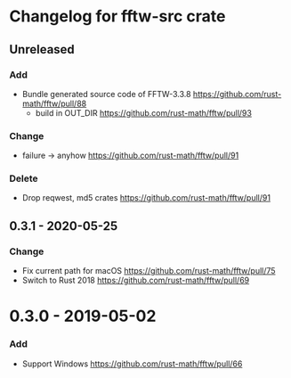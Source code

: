 Changelog for fftw-src crate
=============================

Unreleased
----------

### Add

- Bundle generated source code of FFTW-3.3.8 https://github.com/rust-math/fftw/pull/88
  - build in OUT_DIR https://github.com/rust-math/fftw/pull/93

### Change
- failure -> anyhow https://github.com/rust-math/fftw/pull/91

### Delete
- Drop reqwest, md5 crates https://github.com/rust-math/fftw/pull/91

0.3.1 - 2020-05-25
-------------------

### Change
- Fix current path for macOS https://github.com/rust-math/fftw/pull/75
- Switch to Rust 2018 https://github.com/rust-math/fftw/pull/69

0.3.0 - 2019-05-02
===================

### Add
- Support Windows https://github.com/rust-math/fftw/pull/66
